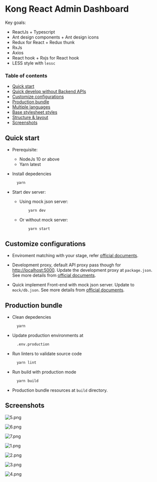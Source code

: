 # Kong React Admin Dashboard

Key goals:

-   ReactJs + Typescript
-   Ant design components + Ant design icons
-   Redux for React + Redux thunk
-   RxJs
-   Axios
-   React hook + Rxjs for React hook
-   LESS style with `lessc`

### Table of contents

-   [Quick start](#quick-start)
-   [Quick develop without Backend APIs](docs/mock-api.md)
-   [Customize configurations](#customize-configurations)
-   [Production bundle](#production-bundle)
-   [Multiple languages](docs/multiple-languages.md)
-   [Base stylesheet styles](docs/base-stylesheets.md)
-   [Structure & layout](docs/structure-layout.md)
-   [Screenshots](#screenshots)

## Quick start

-   Prerequisite:

    -   NodeJs 10 or above
    -   Yarn latest

-   Install depedencies

    ```bash
      yarn
    ```

-   Start dev server:

    -   Using mock json server:

        ```bash
            yarn dev
        ```

    -   Or without mock server:

        ```bash
            yarn start
        ```

## Customize configurations

-   Enviroment matching with your stage, refer [official documents](https://create-react-app.dev/docs/adding-custom-environment-variables/).

-   Development proxy, default API proxy pass though for [http://localhost:5000](http://localhost:5000). Update the development proxy at `package.json`. See more details from [official documents](https://create-react-app.dev/docs/proxying-api-requests-in-development).

-   Quick implement Front-end with mock json server. Update to `mock/db.json`. See more details from [official documents](https://github.com/typicode/json-server#getting-started).

## Production bundle

-   Clean depedencies

    ```bash
      yarn
    ```

-   Update production environments at

    ```bash
      .env.production
    ```

-   Run linters to validate source code

    ```bash
      yarn lint
    ```

-   Run build with production mode

    ```bash
      yarn build
    ```

-   Production bundle resources at `build` directory.

## Screenshots

![5.png](docs/screenshots/5.png)

![6.png](docs/screenshots/6.png)

![7.png](docs/screenshots/7.png)

![1.png](docs/screenshots/1.png)

![2.png](docs/screenshots/2.png)

![3.png](docs/screenshots/3.png)

![4.png](docs/screenshots/4.png)
